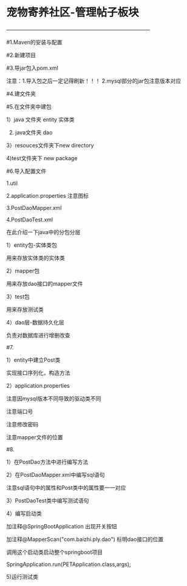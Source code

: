 宠物寄养社区-管理帖子板块
=

———————————————————————————


#1.Maven的安装与配置




#2.新建项目




#3.导jar包入pom.xml


注意：1.导入包之后一定记得刷新！！！ 2.mysql部分的jar包注意版本对应


#4.建文件夹



#5.在文件夹中建包

1）java 文件夹 entity 实体类

2) java文件夹  dao

3）resouces文件夹下new directory

4)test文件夹下 new package





#6.导入配置文件

1.util

2.application.properties 注意图标

3.PostDaoMapper.xml

4.PostDaoTest.xml


在此介绍一下java中的分包分层

1）entity包-实体类包

   用来存放实体类的实体类

2）mapper包
   
   用来存放dao接口的mapper文件

3）test包
   
   用来存放测试类

4）dao层-数据持久化层
   
   负责对数据库进行增删改查
   

#7.

1）entity中建立Post类
   
   实现接口序列化，构造方法

2）application.properties
   
   注意因mysql版本不同导致的驱动类不同
   
   注意端口号
   
   注意修改密码
   
   注意mapper文件的位置
 
#8.

1）在PostDao方法中进行编写方法

2）在PostDaoMapper.xml中编写sql语句
   
   注意sql语句中的属性和Post类中的属性要一一对应

3）PostDaoTest类中编写测试语句

4）编写启动类 
   
   加注释@SpringBootApplication  出现开关按钮
   
   加注释@MapperScan("com.baizhi.ply.dao")  标明dao接口的位置
   
   调用这个启动类启动整个springboot项目
   
   SpringApplication.run(PETApplication.class,args);
   
5)运行测试类
























